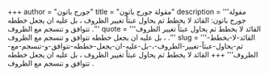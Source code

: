 +++
author = "جورج باتون"
title = "مقولة جورج باتون"
description = '''مقولة جورج باتون: القائد لا يخطط ثم يحاول عبثاً تغيير الظروف ، بل عليه ان يجعل خططه تتوافق و تنسجم مع الظروف .'''
quote = '''القائد لا يخطط ثم يحاول عبثاً تغيير الظروف ، بل عليه ان يجعل خططه تتوافق و تنسجم مع الظروف .'''
slug = '''القائد-لا-يخطط-ثم-يحاول-عبثاً-تغيير-الظروف-،-بل-عليه-ان-يجعل-خططه-تتوافق-و-تنسجم-مع-الظروف'''
+++
القائد لا يخطط ثم يحاول عبثاً تغيير الظروف ، بل عليه ان يجعل خططه تتوافق و تنسجم مع الظروف .
